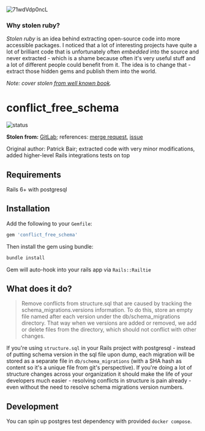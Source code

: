 ![71wdVdp0ncL](https://user-images.githubusercontent.com/1527612/111843245-1a0d8b80-8901-11eb-987a-f382d2396f8d.jpg)

### Why stolen ruby?

_Stolen ruby_ is an idea behind extracting open-source code into more accessible packages. I noticed that a lot of interesting projects have quite a lot of brilliant code that is unfortunately often _embedded_ into the source and never extracted - which is a shame because often it's very useful stuff and a lot of different people could benefit from it. The idea is to change that - extract those hidden gems and publish them into the world.

_Note: cover stolen [from well known book](https://austinkleon.com/steal/)._

# conflict_free_schema

![status](https://github.com/stolen-ruby/conflict_free_schema/actions/workflows/ci.yml/badge.svg)

**Stolen from:** [GitLab](https://gitlab.com); references: [merge request](https://gitlab.com/gitlab-org/gitlab/-/merge_requests/30109#65c74abf34b80b85fc4b56a98b029c7e2d884bac), [issue](https://gitlab.com/gitlab-org/gitlab/-/issues/218590)

Original author: Patrick Bair; extracted code with very minor modifications, added higher-level Rails integrations tests on top

## Requirements

Rails 6+ with postgresql

## Installation

Add the following to your `Gemfile`:

~~~ruby
gem 'conflict_free_schema'
~~~

Then install the gem using bundle:

~~~bash
bundle install
~~~

Gem will auto-hook into your rails app via `Rails::Railtie`

## What does it do?

> Remove conflicts from structure.sql that are caused by tracking the schema_migrations.versions information. To do this, store an empty file named after each version under the db/schema_migrations directory. That way when we versions are added or removed, we add or delete files from the directory, which should not conflict with other changes.

If you're using `structure.sql` in your Rails project with postgresql - instead of putting schema version in the sql file upon dump, each migration will be stored as a separate file in `db/schema_migrations` (with a SHA hash as content so it's a unique file from git's perspective). If you're doing a lot of structure changes across your organization it should make the life of your developers much easier - resolving conflicts in structure is pain already - even without the need to resolve schema migrations version numbers.

## Development

You can spin up postgres test dependency with provided `docker compose`.
